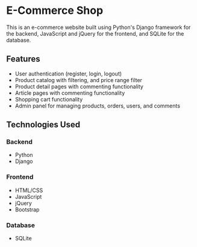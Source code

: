 # E-Commerce Shop

This is an e-commerce website built using Python's Django framework for the backend, JavaScript and jQuery for the frontend, and SQLite for the database.

## Features

- User authentication (register, login, logout)
- Product catalog with filtering, and price range filter
- Product detail pages with commenting functionality
- Article pages with commenting functionality
- Shopping cart functionality
- Admin panel for managing products, orders, users, and comments

## Technologies Used

### Backend
- Python
- Django

### Frontend
- HTML/CSS
- JavaScript
- jQuery
- Bootstrap

### Database
- SQLite
